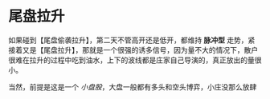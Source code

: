 # 尾盘拉升
如果碰到【尾盘偷袭拉升】，第二天不管高开还是低开，都维持 **脉冲型** 走势，紧接着又是【尾盘拉升】，那就是一个很强的诱多信号，因为量不大的情况下，散户很难在拉升的过程中吃到油水，上下的波线都是庄家自己导演的，真正放出的量很小。

当然，前提是这是一个 *小盘股*，大盘一般都有多头和空头博弈，小庄没那么放肆
